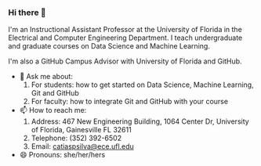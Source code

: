 ### Hi there 👋

I'm an Instructional Assistant Professor at the University of Florida in the Electrical and Computer Engineering Department. I teach undergraduate and graduate courses on Data Science and Machine Learning.

I'm also a GitHub Campus Advisor with University of Florida and GitHub.

- 💬 Ask me about: 
  1. For students: how to get started on Data Science, Machine Learning, Git and GitHub
  2. For faculty: how to integrate Git and GitHub with your course
- 📫 How to reach me: 
  1. Address: 467 New Engineering Building, 1064 Center Dr, University of Florida, Gainesville FL 32611
  2. Telephone: (352) 392-6502
  3. Email: catiaspsilva@ece.ufl.edu
- 😄 Pronouns: she/her/hers

<!--
**catiaspsilva/catiaspsilva** is a ✨ _special_ ✨ repository because its `README.md` (this file) appears on your GitHub profile.

Here are some ideas to get you started:

- 🔭 I’m currently working on ...
- 🌱 I’m currently learning ...
- 👯 I’m looking to collaborate on ...
- 🤔 I’m looking for help with ...
- 💬 Ask me about ...
- 📫 How to reach me: ...
- 😄 Pronouns: ...
- ⚡ Fun fact: ...
-->
